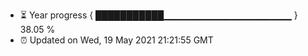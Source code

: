 - ⏳ Year progress { ███████████▁▁▁▁▁▁▁▁▁▁▁▁▁▁▁▁▁▁▁ } 38.05 %
- ⏰ Updated on Wed, 19 May 2021 21:21:55 GMT

